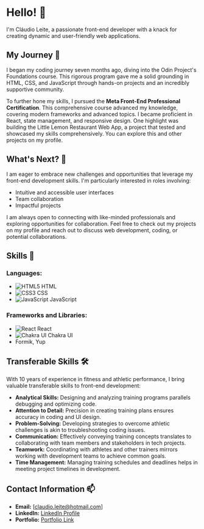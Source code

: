 # Hello! 👋

I'm Cláudio Leite, a passionate front-end developer with a knack for creating dynamic and user-friendly web applications.

## My Journey 🚀

I began my coding journey seven months ago, diving into the Odin Project's Foundations course. This rigorous program gave me a solid grounding in HTML, CSS, and JavaScript through hands-on projects and an incredibly supportive community.

To further hone my skills, I pursued the **Meta Front-End Professional Certification**. This comprehensive course advanced my knowledge, covering modern frameworks and advanced topics. I became proficient in React, state management, and responsive design. One highlight was building the Little Lemon Restaurant Web App, a project that tested and showcased my skills comprehensively. You can explore this and other projects on my profile.

## What's Next? 🌟

I am eager to embrace new challenges and opportunities that leverage my front-end development skills. I'm particularly interested in roles involving:
- Intuitive and accessible user interfaces
- Team collaboration
- Impactful projects

I am always open to connecting with like-minded professionals and exploring opportunities for collaboration. Feel free to check out my projects on my profile and reach out to discuss web development, coding, or potential collaborations.

## Skills 🚀

### Languages:
- ![HTML5](https://img.shields.io/badge/-HTML5-E34F26?style=flat-square&logo=html5&logoColor=white) HTML
- ![CSS3](https://img.shields.io/badge/-CSS3-1572B6?style=flat-square&logo=css3&logoColor=white) CSS
- ![JavaScript](https://img.shields.io/badge/-JavaScript-F7DF1E?style=flat-square&logo=javascript&logoColor=black) JavaScript

### Frameworks and Libraries:
- ![React](https://img.shields.io/badge/-React-61DAFB?style=flat-square&logo=react&logoColor=white) React
- ![Chakra UI](https://img.shields.io/badge/-Chakra--UI-319795?style=flat-square&logo=chakra-ui&logoColor=white) Chakra UI
- Formik, Yup

## Transferable Skills 🛠️

With 10 years of experience in fitness and athletic performance, I bring valuable transferable skills to front-end development:
- **Analytical Skills:** Designing and analyzing training programs parallels debugging and optimizing code.
- **Attention to Detail:** Precision in creating training plans ensures accuracy in coding and UI design.
- **Problem-Solving:** Developing strategies to overcome athletic challenges is akin to troubleshooting coding issues.
- **Communication:** Effectively conveying training concepts translates to collaborating with team members and stakeholders in tech projects.
- **Teamwork:** Coordinating with athletes and other trainers mirrors working with development teams to achieve common goals.
- **Time Management:** Managing training schedules and deadlines helps in meeting project timelines in development.

## Contact Information 📫

- **Email:** [claudio.leite@hotmail.com]
- **LinkedIn:** [LinkedIn Profile](https://www.linkedin.com/in/claudio-leite-bb2a3262/)
- **Portfolio:** [Portfolio Link](https://claudioportfolio.netlify.app/)
